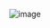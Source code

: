 ![image](https://github.com/Casper0922/Casper/assets/162286407/6597d45e-2f05-4b56-a252-b1a209e5c718)

